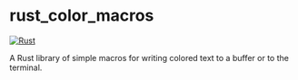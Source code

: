 # rust_color_macros
[![Rust](https://github.com/ryanv404/rust_color_macros/actions/workflows/rust.yml/badge.svg)](https://github.com/ryanv404/rust_color_macros/actions/workflows/rust.yml)

A Rust library of simple macros for writing colored text to a buffer or to the terminal.
